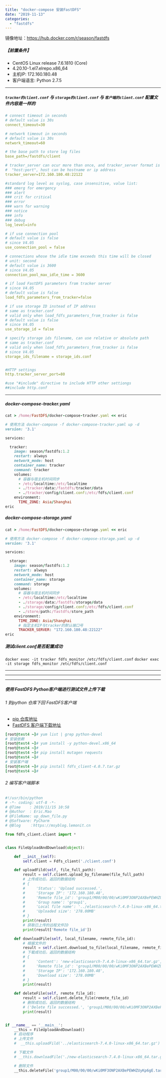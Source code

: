 ```yaml
---
title: "docker-compose 安装FastDFS"
date: "2019-11-13"
categories: 
  - "fastdfs"
---
```


镜像地址：https://hub.docker.com/r/season/fastdfs

##### 【**前置条件**】

- CentOS Linux release 7.6.1810 (Core)
- 4.20.10-1.el7.elrepo.x86\_64
- 主机IP: 172.160.180.48
- 客户端语言: Python 2.7.5

* * *

##### `tracker的client.conf` 与 `storage的client.conf` 与 `客户端的client.conf` 配置文件内容是一样的

```yml
# connect timeout in seconds
# default value is 30s
connect_timeout=30

# network timeout in seconds
# default value is 30s
network_timeout=60

# the base path to store log files
base_path=/fastdfs/client

# tracker_server can ocur more than once, and tracker_server format is
#  "host:port", host can be hostname or ip address
tracker_server=172.160.180.48:22122

#standard log level as syslog, case insensitive, value list:
### emerg for emergency
### alert
### crit for critical
### error
### warn for warning
### notice
### info
### debug
log_level=info

# if use connection pool
# default value is false
# since V4.05
use_connection_pool = false

# connections whose the idle time exceeds this time will be closed
# unit: second
# default value is 3600
# since V4.05
connection_pool_max_idle_time = 3600

# if load FastDFS parameters from tracker server
# since V4.05
# default value is false
load_fdfs_parameters_from_tracker=false

# if use storage ID instead of IP address
# same as tracker.conf
# valid only when load_fdfs_parameters_from_tracker is false
# default value is false
# since V4.05
use_storage_id = false

# specify storage ids filename, can use relative or absolute path
# same as tracker.conf
# valid only when load_fdfs_parameters_from_tracker is false
# since V4.05
storage_ids_filename = storage_ids.conf


#HTTP settings
http.tracker_server_port=80

#use "#include" directive to include HTTP other settiongs
##include http.conf

```

* * *

##### docker-compose-tracker.yaml

```ruby
cat > /home/FastDFS/docker-compose-tracker.yaml << eric

# 使用方法 docker-compose -f docker-compose-tracker.yaml up -d
version: '3.1'

services:

  tracker:
    image: season/fastdfs:1.2
    restart: always
    network_mode: host
    container_name: tracker
    command: tracker
    volumes:
      # 容器与宿主机时间同步
      - /etc/localtime:/etc/localtime
      - ./tracker/data:/fastdfs/tracker/data
      - ./tracker/config/client.conf:/etc/fdfs/client.conf
    environment:
      TIME_ZONE: Asia/Shanghai
eric

```

##### docker-compose-storage.yaml

```ruby
cat > /home/FastDFS/docker-compose-storage.yaml << eric

# 使用方法 docker-compose -f docker-compose-storage.yaml up -d
version: '3.1'

services:

  storage:
    image: season/fastdfs:1.2
    restart: always
    network_mode: host
    container_name: storage
    command: storage
    volumes:
      # 容器与宿主机时间同步
      - /etc/localtime:/etc/localtime
      - ./storage/data:/fastdfs/storage/data
      - ./storage/config/client.conf:/etc/fdfs/client.conf
      - ./store/path:/fastdfs/store_path
    environment:
      TIME_ZONE: Asia/Shanghai
      # 指定主机IP与tracker的默认端口号
      TRACKER_SERVER: "172.160.180.48:22122"
eric

```

##### 测试client.conf是否配置成功

`docker exec -it tracker fdfs_monitor /etc/fdfs/client.conf` `docker exec -it storage fdfs_monitor /etc/fdfs/client.conf`

* * *

* * *

* * *

##### 使用 FastDFS Python客户端进行测试文件上传下载

###### 1 到python 仓库下回 FastDFS客户端

- [pip 仓库地址](https://pypi.org/ "pip 仓库地址")
- [FastDFS 客户端下载地址](https://files.pythonhosted.org/packages/b8/1d/d701dbd6830a5b7170655e62acb0977560c61bf4cc6a2185006c68b9e2ec/fdfs_client-4.0.7.tar.gz "FastDFS 客户端下载地址")

```ruby
[root@test4 ~]# yum list | grep python-devel
# 安装依赖
[root@test4 ~]# yum install -y python-devel.x86_64
[root@test4 ~]#
[root@test4 ~]# pip install mutagen requests
[root@test4 ~]#
# 安装客户端
[root@test4 ~]# pip install fdfs_client-4.0.7.tar.gz
[root@test4 ~]#
```

###### 2 编写客户端脚本

```python
#!/usr/bin/python
# -*- coding: utf-8 -*-
# @Time    : 2019/11/15 10:58
# @Author  : Eric.Mao
# @FileName: up_down_file.py
# @Software: PyCharm
# @Blog    ：https://msyblog.lemonit.cn

from fdfs_client.client import *


class FileUploadAndDownload(object):

    def __init__(self):
        self.client = Fdfs_client('./client.conf')

    def uploadFild(self, file_full_path):
        result = self.client.upload_by_filename(file_full_path)
        # 上传成功后，返回的数据结构
        # {
        #     'Status': 'Upload successed.',
        #     'Storage IP': '172.160.180.48',
        #     'Remote file_id': 'group1/M00/00/00/wKi0MF3ONP2AXBePEWHZUyKp6gE.tar.gz',
        #     'Group name': 'group1',
        #     'Local file name': '../elasticsearch-7.4.0-linux-x86_64.tar.gz',
        #     'Uploaded size': '278.00MB'
        # }
        print(result)
        # 获取已上传的远程文件ID
        print(result['Remote file_id'])

    def downloadFile(self, local_filename, remote_file_id):
        # 根据文件的
        result = self.client.download_to_file(local_filename, remote_file_id)
        # 下载成功后，返回的数据结构
        # {
        #     'Content': 'new-elasticsearch-7.4.0-linux-x86_64.tar.gz',
        #     'Remote file_id': 'group1/M00/00/00/wKi0MF3ONP2AXBePEWHZUyKp6gE.tar.gz',
        #     'Storage IP': '172.160.180.48',
        #     'Download size': '278.00MB'
        # }
        print(result)

    def deleteFile(self, remote_file_id):
        result = self.client.delete_file(remote_file_id)
        # 删除成功后，返回的数据结构
        # ('Delete file successed.', 'group1/M00/00/00/wKi0MF3ONP2AXBePEWHZUyKp6gE.tar.gz', '172.160.180.48')
        print(result)


if __name__ == '__main__':
    __this = FileUploadAndDownload()
    # 启动程序
    # 上传文件
    #  __this.uploadFild('../elasticsearch-7.4.0-linux-x86_64.tar.gz')

    # 下载文件
    # __this.downloadFile('./new-elasticsearch-7.4.0-linux-x86_64.tar.gz', 'group1/M00/00/00/wKi0MF3ONP2AXBePEWHZUyKp6gE.tar.gz')

    # 删除文件
    __this.deleteFile('group1/M00/00/00/wKi0MF3ONP2AXBePEWHZUyKp6gE.tar.gz')

```
